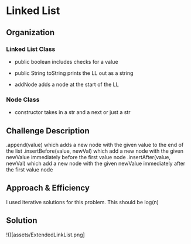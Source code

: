 # Linked List

## Organization

### Linked List Class

- public boolean includes checks for a value

- public String toString prints the LL out as a string

- addNode adds a node at the start of the LL

### Node Class

- constructor takes in a str and a next or just a str

## Challenge Description
.append(value) which adds a new node with the given value to the end of the list
.insertBefore(value, newVal) which add a new node with the given newValue immediately before the first value node
.insertAfter(value, newVal) which add a new node with the given newValue immediately after the first value node

## Approach & Efficiency
I used iterative solutions for this problem. This should be log(n)

## Solution
!()[assets/ExtendedLinkList.png]